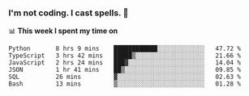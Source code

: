### I'm not coding. I cast spells. 🎩

📊 **This week I spent my time on**
<!--START_SECTION:waka-->

```text
Python       8 hrs 9 mins    ████████████░░░░░░░░░░░░░   47.72 %
TypeScript   3 hrs 42 mins   █████▒░░░░░░░░░░░░░░░░░░░   21.66 %
JavaScript   2 hrs 24 mins   ███▓░░░░░░░░░░░░░░░░░░░░░   14.04 %
JSON         1 hr 41 mins    ██▒░░░░░░░░░░░░░░░░░░░░░░   09.85 %
SQL          26 mins         ▓░░░░░░░░░░░░░░░░░░░░░░░░   02.63 %
Bash         13 mins         ▒░░░░░░░░░░░░░░░░░░░░░░░░   01.28 %
```

<!--END_SECTION:waka-->
